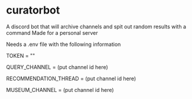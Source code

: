 # curatorbot
A discord bot that will archive channels and spit out random results with a command
Made for a personal server


Needs a .env file with the following information

TOKEN = ""

QUERY_CHANNEL = (put channel id here)

RECOMMENDATION_THREAD = (put channel id here)

MUSEUM_CHANNEL = (put channel id here)

